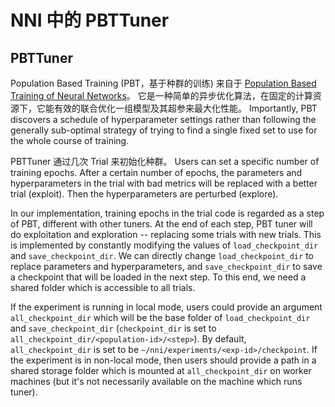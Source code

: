 NNI 中的 PBTTuner
===

## PBTTuner

Population Based Training (PBT，基于种群的训练) 来自于 [Population Based Training of Neural Networks](https://arxiv.org/abs/1711.09846v1)。 它是一种简单的异步优化算法，在固定的计算资源下，它能有效的联合优化一组模型及其超参来最大化性能。 Importantly, PBT discovers a schedule of hyperparameter settings rather than following the generally sub-optimal strategy of trying to find a single fixed set to use for the whole course of training.

PBTTuner 通过几次 Trial 来初始化种群。 Users can set a specific number of training epochs. After a certain number of epochs, the parameters and hyperparameters in the trial with bad metrics will be replaced with a better trial (exploit). Then the hyperparameters are perturbed (explore).

In our implementation, training epochs in the trial code is regarded as a step of PBT, different with other tuners. At the end of each step, PBT tuner will do exploitation and exploration -- replacing some trials with new trials. This is implemented by constantly modifying the values of `load_checkpoint_dir` and `save_checkpoint_dir`. We can directly change `load_checkpoint_dir` to replace parameters and hyperparameters, and `save_checkpoint_dir` to save a checkpoint that will be loaded in the next step. To this end, we need a shared folder which is accessible to all trials.

If the experiment is running in local mode, users could provide an argument `all_checkpoint_dir` which will be the base folder of `load_checkpoint_dir` and `save_checkpoint_dir` (`checkpoint_dir` is set to `all_checkpoint_dir/<population-id>/<step>`). By default, `all_checkpoint_dir` is set to be `~/nni/experiments/<exp-id>/checkpoint`. If the experiment is in non-local mode, then users should provide a path in a shared storage folder which is mounted at `all_checkpoint_dir` on worker machines (but it's not necessarily available on the machine which runs tuner).
